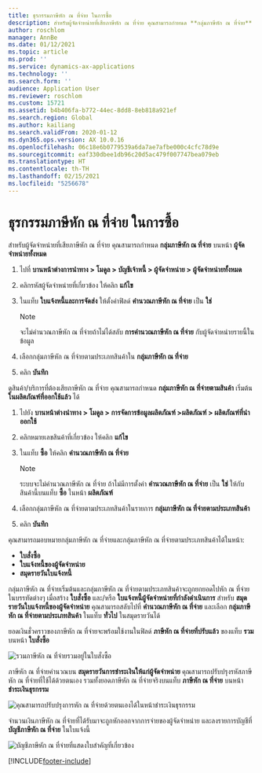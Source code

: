```yaml
---
title: ธุรกรรมภาษีหัก ณ ที่จ่าย ในการซื้อ
description: สำหรับผู้จัดจำหน่ายที่เสียภาษีหัก ณ ที่จ่าย คุณสามารถกําหนด **กลุ่มภาษีหัก ณ ที่จ่าย** บนหน้า **ผู้จัดจำหน่ายทั้งหมด**
author: roschlom
manager: AnnBe
ms.date: 01/12/2021
ms.topic: article
ms.prod: ''
ms.service: dynamics-ax-applications
ms.technology: ''
ms.search.form: ''
audience: Application User
ms.reviewer: roschlom
ms.custom: 15721
ms.assetid: b4b406fa-b772-44ec-8dd8-8eb818a921ef
ms.search.region: Global
ms.author: kailiang
ms.search.validFrom: 2020-01-12
ms.dyn365.ops.version: AX 10.0.16
ms.openlocfilehash: 06c18e6b0779539a6da7ae7afbe000c4cfc78d9e
ms.sourcegitcommit: eaf330dbee1db96c20d5ac479f007747bea079eb
ms.translationtype: HT
ms.contentlocale: th-TH
ms.lasthandoff: 02/15/2021
ms.locfileid: "5256678"
---
```

# <a name="withholding-tax-in-purchase-transactions"></a>ธุรกรรมภาษีหัก ณ ที่จ่าย ในการซื้อ

สำหรับผู้จัดจำหน่ายที่เสียภาษีหัก ณ ที่จ่าย คุณสามารถกําหนด **กลุ่มภาษีหัก ณ ที่จ่าย** บนหน้า **ผู้จัดจำหน่ายทั้งหมด**

1. ไปที่ **บานหน้าต่างการนำทาง > โมดูล > บัญชีเจ้าหนี้ > ผู้จัดจำหน่าย > ผู้จัดจำหน่ายทั้งหมด**

2. คลิกรหัสผู้จัดจำหน่ายที่เกี่ยวข้อง ให้คลิก **แก้ไข**

3. ในแท็บ **ใบแจ้งหนี้และการจัดส่ง** ให้ตั้งค่าฟิลด์ **คํานวณภาษีหัก ณ ที่จ่าย** เป็น **ใช่**

   > [!NOTE] 
   > จะไม่คํานวณภาษีหัก ณ ที่จ่ายถ้าไม่ได้สลับ **การคํานวณภาษีหัก ณ ที่จ่าย** กับผู้จัดจำหน่ายรายนี้ในข้อมูล

4. เลือกกลุ่มภาษีหัก ณ ที่จ่ายตามประเภทสินค้าใน **กลุ่มภาษีหัก ณ ที่จ่าย**

5. คลิก **บันทึก**

ดูสินค้า/บริการที่ต้องเสียภาษีหัก ณ ที่จ่าย คุณสามารถกําหนด **กลุ่มภาษีหัก ณ ที่จ่ายตามสินค้า** เริ่มต้น **ในผลิตภัณฑ์ที่ออกใช้แล้ว** ได้

1. ไปยัง **บานหน้าต่างนำทาง > โมดูล > การจัดการข้อมูลผลิตภัณฑ์ >ผลิตภัณฑ์ > ผลิตภัณฑ์ที่นำออกใช้**

2. คลิกหมายเลขสินค้าที่เกี่ยวข้อง ให้คลิก **แก้ไข**

3. ในแท็บ **ซื้อ** ให้คลิก **คํานวณภาษีหัก ณ ที่จ่าย**

   > [!NOTE] 
   > ระบบจะไม่คํานวณภาษีหัก ณ ที่จ่าย ถ้าไม่มีการตั้งค่า **คํานวณภาษีหัก ณ ที่จ่าย** เป็น **ใช่** ให้กับสินค้านี้บนแท็บ **ซื้อ** ในหน้า **ผลิตภัณฑ์**

4. เลือกกลุ่มภาษีหัก ณ ที่จ่ายตามประเภทสินค้าในรายการ **กลุ่มภาษีหัก ณ ที่จ่ายตามประเภทสินค้า**

5. คลิก **บันทึก**

คุณสามารถมอบหมายกลุ่มภาษีหัก ณ ที่จ่ายและกลุ่มภาษีหัก ณ ที่จ่ายตามประเภทสินค้าได้ในหน้า: 

- **ใบสั่งซื้อ**
- **ใบแจ้งหนี้ของผู้จัดจำหน่าย**
- **สมุดรายวันใบแจ้งหนี้**

กลุ่มภาษีหัก ณ ที่จ่ายเริ่มต้นและกลุ่มภาษีหัก ณ ที่จ่ายตามประเภทสินค้าจะถูกยกยอดไปหัก ณ ที่จ่ายในบรรทัดต่างๆ เมื่อสร้าง **ใบสั่งซื้อ** และ/หรือ **ใบแจ้งหนี้ผู้จัดจำหน่ายที่กำลังดำเนินการ** สำหรับ **สมุดรายวันใบแจ้งหนี้ของผู้จัดจำหน่าย** คุณสามารถสลับไปที่ **คํานวณภาษีหัก ณ ที่จ่าย** และเลือก **กลุ่มภาษีหัก ณ ที่จ่ายตามประเภทสินค้า** ในแท็บ **ทั่วไป** ในสมุดรายวันได้

ยอดเงินชั่วคราวของภาษีหัก ณ ที่จ่ายจะพร้อมใช้งานในฟิลด์ **ภาษีหัก ณ ที่จ่ายที่ปรับแล้ว** ของแท็บ **รวม** บนหน้า **ใบสั่งซื้อ**

![รวมภาษีหัก ณ ที่จ่ายรวมอยู่ในใบสั่งซื้อ](media/withholding-tax-adjusted.png)

ภาษีหัก ณ ที่จ่ายคำนวณบน **สมุดรายวันการชำระเงินให้แก่ผู้จัดจำหน่าย** คุณสามารถปรับปรุงรหัสภาษีหัก ณ ที่จ่ายที่ใช้ได้ด้วยตนเอง รวมทั้งยอดภาษีหัก ณ ที่จ่ายจริงบนแท็บ **ภาษีหัก ณ ที่จ่าย** บนหน้า **ชำระเงินธุรกรรม**

![คุณสามารถปรับปรุงการหัก ณ ที่จ่ายด้วยตนเองได้ในหน้าชำระเงินธุรกรรม](media/withholding-tax-vendor-payment-tab.png)

จํานวนเงินภาษีหัก ณ ที่จ่ายที่ได้รับมาจะถูกหักออกจากการจ่ายของผู้จัดจำหน่าย และลงรายการบัญชีที่ **บัญชีภาษีหัก ณ ที่จ่าย** ในใบแจ้งนี้

![บัญชีภาษีหัก ณ ที่จ่ายที่แสดงใบสำคัญที่เกี่ยวข้อง](media/withholding-tax-adjusted.png)


[!INCLUDE[footer-include](../../includes/footer-banner.md)]